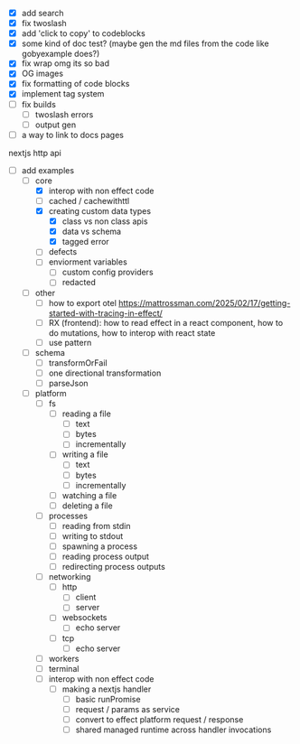 - [x] add search
- [x] fix twoslash
- [x] add 'click to copy' to codeblocks
- [x] some kind of doc test? (maybe gen the md files from the code like gobyexample does?)
- [x] fix wrap omg its so bad
- [x] OG images
- [x] fix formatting of code blocks
- [x] implement tag system
- [ ] fix builds
  - [ ] twoslash errors
  - [ ] output gen
- [ ] a way to link to docs pages

nextjs http api

- [ ] add examples
  - [ ] core
    - [x] interop with non effect code
    - [ ] cached / cachewithttl
    - [x] creating custom data types
      - [x] class vs non class apis
      - [x] data vs schema
      - [x] tagged error
    - [ ] defects
    - [ ] enviorment variables
      - [ ] custom config providers
      - [ ] redacted
  - [ ] other
    - [ ] how to export otel https://mattrossman.com/2025/02/17/getting-started-with-tracing-in-effect/
    - [ ] RX (frontend): how to read effect in a react component, how to do mutations, how to interop with react state
    - [ ] use pattern
  - [ ] schema
    - [ ] transformOrFail
    - [ ] one directional transformation
    - [ ] parseJson
  - [ ] platform
    - [ ] fs
      - [ ] reading a file
        - [ ] text
        - [ ] bytes
        - [ ] incrementally
      - [ ] writing a file
        - [ ] text
        - [ ] bytes
        - [ ] incrementally
      - [ ] watching a file
      - [ ] deleting a file
    - [ ] processes
      - [ ] reading from stdin
      - [ ] writing to stdout
      - [ ] spawning a process
      - [ ] reading process output
      - [ ] redirecting process outputs
    - [ ] networking
      - [ ] http
        - [ ] client
        - [ ] server
      - [ ] websockets
        - [ ] echo server
      - [ ] tcp
        - [ ] echo server
    - [ ] workers
    - [ ] terminal
    - [ ] interop with non effect code
      - [ ] making a nextjs handler
        - [ ] basic runPromise
        - [ ] request / params as service
        - [ ] convert to effect platform request / response
        - [ ] shared managed runtime across handler invocations
